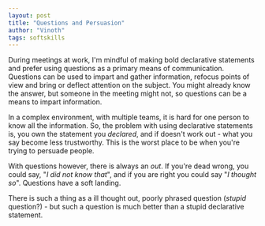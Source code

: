 ```yaml
---
layout: post
title: "Questions and Persuasion"
author: "Vinoth"
tags: softskills
---
```


During meetings at work, I'm mindful of making bold declarative statements and prefer using questions as a primary means of communication. 
Questions can be used to impart and gather information, refocus points of view and  bring or deflect attention on the subject.
You might already know the answer, but someone in the meeting might not, so questions can be a means to impart information.

In a complex environment, with multiple teams, it is hard for one person to know all the information. So, the problem with
using declarative statements is, you own the statement you *declared*, and if doesn't work out - what you say become less trustworthy.
This is the worst place to be when you're trying to persuade people. 

With questions however, there is always an _out_. If you're dead wrong, you could say, "_I did not know that_", and if you are right
you could say "_I thought so_". Questions have a soft landing.

There is such a thing as a ill thought out, poorly phrased question (_stupid_ question?) - but such a question is much better than a stupid declarative statement.








